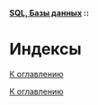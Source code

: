**[SQL, Базы данных](../README.md#sql-базы-данных) ::**
# Индексы

<!--
https://sql-ex.ru/blogs/?/Tipy_indeksov_rukovodstvo_dlJa_nachinajuwih.html
https://habr.com/ru/articles/102785/
https://timeweb.cloud/tutorials/sql/indeksy-v-sql-sozdanie-vidy-i-kak-rabotayut
-->

[К оглавлению](../README.md#sql-базы-данных)



[К оглавлению](../README.md#sql-базы-данных)
